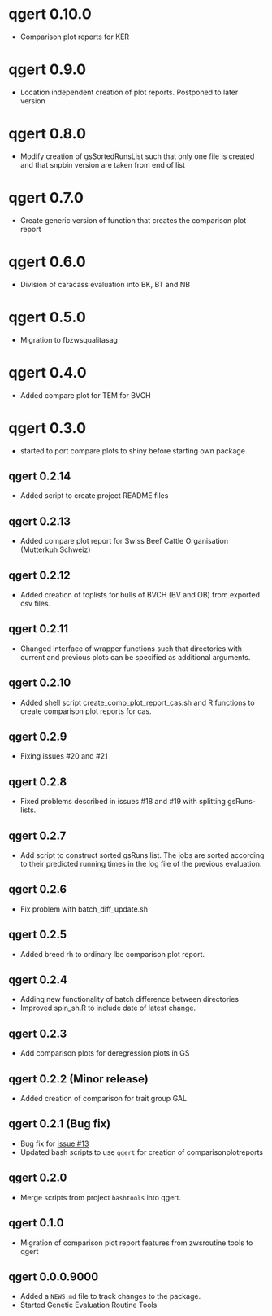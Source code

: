 # qgert 0.10.0

* Comparison plot reports for KER

# qgert 0.9.0

* Location independent creation of plot reports. Postponed to later version

# qgert 0.8.0

* Modify creation of gsSortedRunsList such that only one file is created and that snpbin version are taken from end of list

# qgert 0.7.0

* Create generic version of function that creates the comparison plot report

# qgert 0.6.0

* Division of caracass evaluation into BK, BT and NB

# qgert 0.5.0

* Migration to fbzwsqualitasag

# qgert 0.4.0

* Added compare plot for TEM for BVCH

# qgert 0.3.0

* started to port compare plots to shiny before starting own package

## qgert 0.2.14

* Added script to create project README files

## qgert 0.2.13

* Added compare plot report for Swiss Beef Cattle Organisation (Mutterkuh Schweiz)

## qgert 0.2.12

* Added creation of toplists for bulls of BVCH (BV and OB) from exported csv files.


## qgert 0.2.11

* Changed interface of wrapper functions such that directories with current and previous plots can be specified as additional arguments.


## qgert 0.2.10

* Added shell script create_comp_plot_report_cas.sh and R functions to create comparison plot reports for cas.


## qgert 0.2.9

* Fixing issues #20 and #21


## qgert 0.2.8

* Fixed problems described in issues #18 and #19 with splitting gsRuns-lists.


## qgert 0.2.7

* Add script to construct sorted gsRuns list. The jobs are sorted according to their predicted running times in the log file of the previous evaluation.


## qgert 0.2.6

* Fix problem with batch_diff_update.sh


## qgert 0.2.5

* Added breed rh to ordinary lbe comparison plot report.


## qgert 0.2.4

* Adding new functionality of batch difference between directories
* Improved spin_sh.R to include date of latest change.


## qgert 0.2.3

* Add comparison plots for deregression plots in GS


## qgert 0.2.2 (Minor release)

* Added creation of comparison for trait group GAL


## qgert 0.2.1 (Bug fix)

* Bug fix for [issue #13](https://github.com/pvrqualitasag/qgert/issues/13)
* Updated bash scripts to use `qgert` for creation of comparisonplotreports


## qgert 0.2.0

* Merge scripts from project `bashtools` into qgert.


## qgert 0.1.0

* Migration of comparison plot report features from zwsroutine tools to qgert


## qgert 0.0.0.9000

* Added a `NEWS.md` file to track changes to the package.
* Started Genetic Evaluation Routine Tools
